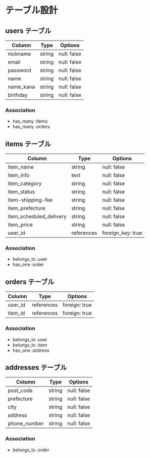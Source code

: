 # テーブル設計

## users テーブル

| Column     | Type   | Options     |
| ---------- | ------ | ----------- |
| nickname   | string | null: false |
| email      | string | null: false |
| password   | string | null: false |
| name       | string | null: false |
| name_kana  | string | null: false |
| birthday   | string | null: false |

### Association

- has_many :items
- has_many :orders

## items テーブル

| Column                  | Type       | Options           |
| ----------------------- | ---------- | ----------------- |
| item_name               | string     | null: false       |
| item_info               | text       | null: false       |
| item_category           | string     | null: false       |
| item_status             | string     | null: false       |
| item-shipping-fee       | string     | null: false       |
| item_prefecture         | string     | null: false       |
| item_scheduled_delivery | string     | null: false       |
| item_price              | string     | null: false       |
| user_id                 | references | foreign_key: true |

### Association

- belongs_to :user
- has_one :order

## orders テーブル

| Column  | Type       | Options       |
| ------- | ---------- | ------------- |
| user_id | references | foreign: true |
| item_id | references | foreign: true |

### Association

- belongs_to :user
- belongs_to :item
- has_one :address


## addresses テーブル

| Column       | Type   | Options     |
| ------------ | ------ | ----------- |
| post_code    | string | null: false |
| prefecture   | string | null: false |
| city         | string | null: false |
| address      | string | null: false |
| phone_number | string | null: false |

### Association

- belongs_to :order


